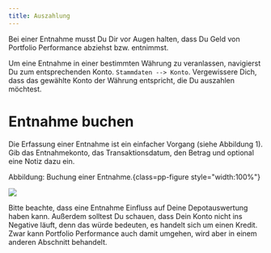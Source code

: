 ```yaml
---
title: Auszahlung
---
```


Bei einer Entnahme musst Du Dir vor Augen halten, dass Du Geld von Portfolio Performance abziehst bzw. entnimmst. 

Um eine Entnahme in einer bestimmten Währung zu veranlassen, navigierst Du zum entsprechenden Konto. `Stammdaten --> Konto`. Vergewissere Dich, dass das gewählte Konto
der Währung entspricht, die Du auszahlen möchtest.

# Entnahme buchen

Die Erfassung einer Entnahme ist ein einfacher Vorgang (siehe Abbildung 1). Gib das Entnahmekonto, das Transaktionsdatum, den Betrag und optional eine Notiz dazu ein.

Abbildung: Buchung einer Entnahme.{class=pp-figure style="width:100%"}

![](/images/entnahme.png)

Bitte beachte, dass eine Entnahme Einfluss auf Deine Depotauswertung haben kann. Außerdem solltest Du schauen, dass Dein Konto nicht ins Negative läuft, denn das würde bedeuten, es handelt sich um einen Kredit. Zwar kann Portfolio Performance auch damit umgehen, wird aber in einem anderen Abschnitt behandelt.

